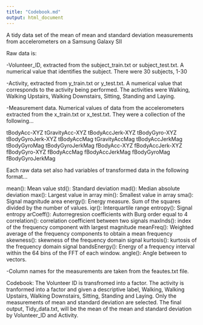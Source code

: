```yaml
---
title: "Codebook.md"
output: html_document
---
```

A tidy data set of the mean of mean and standard deviation measurements from accelerometers on a Samsung Galaxy SII

Raw data is: 

-Volunteer_ID, extracted from the subject_train.txt or subject_test.txt. A numerical value that identifies the subject. There were 30 subjects, 1-30

-Activity, extracted from y_train.txt or y_test.txt. A numerical value that corresponds to the activity being performed. The activities were Walking, Walking Upstairs, Walking Downstairs, Sitting, Standing and Laying.

-Measurement data. Numerical values of data from the accelerometers extracted from the x_train.txt or x_test.txt. They were a collection of the following...

tBodyAcc-XYZ
tGravityAcc-XYZ
tBodyAccJerk-XYZ
tBodyGyro-XYZ
tBodyGyroJerk-XYZ
tBodyAccMag
tGravityAccMag
tBodyAccJerkMag
tBodyGyroMag
tBodyGyroJerkMag
fBodyAcc-XYZ
fBodyAccJerk-XYZ
fBodyGyro-XYZ
fBodyAccMag
fBodyAccJerkMag
fBodyGyroMag
fBodyGyroJerkMag

Each raw data set also had variables of transformed data in the following format...

mean(): Mean value
std(): Standard deviation
mad(): Median absolute deviation 
max(): Largest value in array
min(): Smallest value in array
sma(): Signal magnitude area
energy(): Energy measure. Sum of the squares divided by the number of values. 
iqr(): Interquartile range 
entropy(): Signal entropy
arCoeff(): Autorregresion coefficients with Burg order equal to 4
correlation(): correlation coefficient between two signals
maxInds(): index of the frequency component with largest magnitude
meanFreq(): Weighted average of the frequency components to obtain a mean frequency
skewness(): skewness of the frequency domain signal 
kurtosis(): kurtosis of the frequency domain signal 
bandsEnergy(): Energy of a frequency interval within the 64 bins of the FFT of each window.
angle(): Angle between to vectors.

-Column names for the measurements are taken from the feautes.txt file.

Codebook: The Volunteer ID is transfromed into a factor. The activity is tranformed into a factor and given a descriptive label, Walking, Walking Upstairs, Walking Downstairs, Sitting, Standing and Laying. Only the measurements of mean and standard deviation are selected. The final output, Tidy_data.txt, will be the mean of the mean and standard deviation by Volunteer_ID and Activity.

